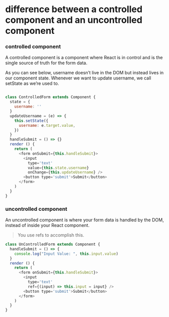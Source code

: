 # difference between a controlled component and an uncontrolled component




### controlled component
A controlled component is a component where React is in control and is the single source of truth for the form data.

As you can see below, username doesn’t live in the DOM but instead lives in our component state. Whenever we want to update username, we call setState as we’re used to.


```javascript

class ControlledForm extends Component {
  state = {
    username: ''
  }
  updateUsername = (e) => {
    this.setState({
      username: e.target.value,
    })
  }
  handleSubmit = () => {}
  render () {
    return (
      <form onSubmit={this.handleSubmit}>
        <input
          type='text'
          value={this.state.username}
          onChange={this.updateUsername} />
        <button type='submit'>Submit</button>
      </form>
    )
  }
}

```

### uncontrolled component
An uncontrolled component is where your form data is handled by the DOM, instead of inside your React component.

> You use refs to accomplish this.

```javascript
class UnControlledForm extends Component {
  handleSubmit = () => {
    console.log("Input Value: ", this.input.value)
  }
  render () {
    return (
      <form onSubmit={this.handleSubmit}>
        <input
          type='text'
          ref={(input) => this.input = input} />
        <button type='submit'>Submit</button>
      </form>
    )
  }
}
```